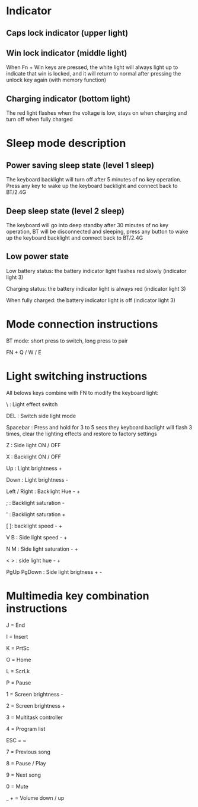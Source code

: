  # Indicator

 ## Caps lock indicator (upper light)

 ## Win lock indicator (middle light)

When Fn + Win keys are pressed, the white light will always light up to indicate that win is locked, and it will return to normal after pressing the unlock key again (with memory function)

 ## Charging indicator (bottom light)

 The red light flashes when the voltage is low, stays on when charging and turn off when fully charged

 # Sleep mode description

 ## Power saving sleep state (level 1 sleep)

 The keyboard backlight will turn off after 5 minutes of no key operation. Press any key to wake up the keyboard backlight and connect back to BT/2.4G

 ## Deep sleep state (level 2 sleep)

 The keyboard will go into deep standby after 30 minutes of no key operation, BT will be disconnected and sleeping, press any button to wake up the keyboard backlight and connect back to BT/2.4G

 ## Low power state

 Low battery status: the battery indicator light flashes red slowly (indicator light 3)

 Charging status: the battery indicator light is always red (indicator light 3)

 When fully charged: the battery indicator light is off (indicator light 3)

 # Mode connection instructions

 BT mode: short press to switch, long press to pair

 FN + Q / W / E

 # Light switching instructions

 All belows keys combine with FN to modify the keyboard light:

 \ : Light effect switch

 DEL : Switch side light mode

Spacebar : Press and hold for 3 to 5 secs they keyboard baclight will flash 3 times, clear the lighting effects and restore to factory settings

Z : Side light ON / OFF

X : Backlight ON / OFF

Up : Light brightness +

Down : Light brightness -

Left / Right : Backlight Hue - +

; : Backlight saturation -

' : Backlight saturation +

[ ]: backlight speed - +

V B : Side light speed - +

N M : Side light saturation - +

< > : side light hue - + 

PgUp PgDown : Side light brigtness + -

# Multimedia key combination instructions

J = End

I = Insert

K = PrtSc

O = Home

L = ScrLk

P = Pause

1 = Screen brightness -

2 = Screen brightness +

3 = Multitask controller

4 = Program list

ESC = ~

7 = Previous song

8 = Pause / Play

9 = Next song

0 = Mute

_ + = Volume down / up

